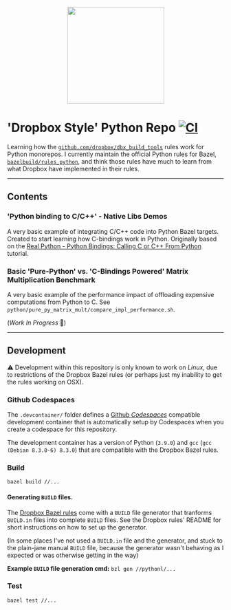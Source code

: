 <p align="center">
  <img src="https://user-images.githubusercontent.com/12058921/100537908-754b3d80-3280-11eb-8c7f-c51afbf39c57.png" height="225px"/>
</p>

# 'Dropbox Style' Python Repo [![CI](https://github.com/thundergolfer/dropbox-style-python-repo/workflows/CI/badge.svg)](https://github.com/thundergolfer/dropbox-style-python-repo/actions/)

Learning how the [`github.com/dropbox/dbx_build_tools`](https://github.com/dropbox/dbx_build_tools/) rules work for Python monorepos. I currently maintain the official Python rules for Bazel, [`bazelbuild/rules_python`](https://github.com/bazelbuild/rules_python), and think those rules have much to learn from what Dropbox have implemented in their rules. 

----

## Contents

### 'Python binding to C/C++' - Native Libs Demos

A very basic example of integrating C/C++ code into Python Bazel targets. Created to start learning how C-bindings work in Python. Originally based on the [Real Python - Python Bindings: Calling C or C++ From Python](https://realpython.com/python-bindings-overview/) tutorial.

### Basic 'Pure-Python' vs. 'C-Bindings Powered' Matrix Multiplication Benchmark

A very basic example of the performance impact of offloading expensive computations from Python to C.
See `python/pure_py_matrix_mult/compare_impl_performance.sh`.

(_Work In Progress_ 🚧)

----

## Development

⚠️ Development within this repository is only known to work on _Linux_, due to restrictions of the Dropbox Bazel rules (or perhaps just my inability to get the rules working on OSX). 

### Github Codespaces

The `.devcontainer/` folder defines a [Github _Codespaces_](https://github.com/features/codespaces) compatible
development container that is automatically setup by Codespaces when you create a codespace for this repository.

The development container has a version of Python (`3.9.0`) and `gcc` (`gcc (Debian 8.3.0-6) 8.3.0`) that are compatible with the Dropbox Bazel rules.

### Build

`bazel build //...`

#### Generating `BUILD` files.

The [Dropbox Bazel rules](https://github.com/dropbox/dbx_build_tools/) come with a `BUILD` file generator that tranforms `BUILD.in` files into complete `BUILD` files. See the Dropbox rules' README for short instructions on how to set up the generator. 

(In some places I've not used a `BUILD.in` file and the generator, and stuck to the plain-jane manual `BUILD` file, because the generator wasn't behaving as I expected or was otherwise getting in the way)

**Example `BUILD` file generation cmd:** `bzl gen //pythonl/...`

### Test

`bazel test //...`
